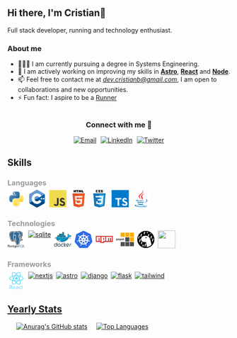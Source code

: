 ## Hi there, I'm Cristian👋
Full stack developer, running and technology enthusiast.

### About me
- 👩🏼‍💻 I am currently pursuing a degree in Systems Engineering.
- 🔭 I am actively working on improving my skills in **[Astro](https://astro.build)**, **[React](https://es.react.dev/)** and **[Node](https://nodejs.org)**.
- 📫 Feel free to contact me at *dev.cristianb@gmail.com*, I am open to collaborations and new opportunities.
- ⚡ Fun fact: I aspire to be a  [Runner](https://www.strava.com/athletes/130685771?share_sig=41KFHOFJ1710094328)

<div style="display: flex; flex-direction: column; justify-content:center; align-items: center;">
  <h3>Connect with me 🔗</h3>
  <div style="display: flex; justify-content:center; align-items: center; gap: 10px;">
    <a href="mailto:dev.cristianb@gmail.com">
      <img src="https://img.shields.io/badge/Email-D14836?style=for-the-badge&logo=gmail&logoColor=white" alt="Email"/>
    </a>
    <a href="https://linkedin.com/in/cristian-bonilladev">
      <img src="https://img.shields.io/badge/LinkedIn-0077B5?style=for-the-badge&logo=linkedin&logoColor=white" alt="LinkedIn"/>
    </a>
    <a href="https://twitter.com/devcristianb">
      <img src="https://img.shields.io/badge/Twitter-1DA1F2?style=for-the-badge&logo=twitter&logoColor=white" alt="Twitter"/>
    </a>
  </div>
</div>

## Skills
<h3 style="color:#999">Languages</h3>
<div 
  style="
    margin-top: -10px;
    display: flex;
    gap: 7px;
    flex-wrap: wrap
  "
>
  <a
    href="https://www.python.org"
    target="_blank"
    rel="noreferrer"
  >
    <img
      src="https://raw.githubusercontent.com/devicons/devicon/master/icons/python/python-original.svg"
      alt="python"
      width="40"
      height="40"
    />
  </a>
  <a
    href="https://www.w3schools.com/cpp/"
    target="_blank"
    rel="noreferrer"
  >
    <img
      src="https://raw.githubusercontent.com/devicons/devicon/master/icons/cplusplus/cplusplus-original.svg"
      alt="cplusplus"
      width="40"
      height="40"
    />
  </a>
  <a
    href="https://developer.mozilla.org/en-US/docs/Web/JavaScript"
    target="_blank"
    rel="noreferrer"
  >
    <img
      src="https://raw.githubusercontent.com/devicons/devicon/master/icons/javascript/javascript-original.svg"
      alt="javascript"
      width="40"
      height="40"
    />
  </a>
  <a
    href="https://www.w3.org/html/"
    target="_blank"
    rel="noreferrer"
  >
    <img
      src="https://raw.githubusercontent.com/devicons/devicon/master/icons/html5/html5-original-wordmark.svg"
      alt="html5"
      width="40"
      height="40"
    />
  </a>
  <a
    href="https://www.w3schools.com/css/"
    target="_blank"
    rel="noreferrer"
  >
    <img
      src="https://raw.githubusercontent.com/devicons/devicon/master/icons/css3/css3-original-wordmark.svg"
      alt="css3"
      width="40"
      height="40"
    />
  </a>
  <a
    href="https://www.typescriptlang.org/"
    target="_blank"
    rel="noreferrer"
  >
    <img
      src="https://raw.githubusercontent.com/devicons/devicon/master/icons/typescript/typescript-original.svg"
      alt="typescript"
      width="40"
      height="40"
    />
  </a>
  <a
    href="https://www.java.com"
    target="_blank"
    rel="noreferrer"
  >
    <img
      src="https://raw.githubusercontent.com/devicons/devicon/master/icons/java/java-original.svg"
      alt="java"
      width="40"
      height="40"
    />
  </a>
</div>
<h3 style="color:#999">Technologies</h3>
<div 
  style="
    width: 100%;
    margin-top: -10px;
    display: flex;
    gap: 7px;
    flex-wrap: wrap;
  "
>
  <a
    href="https://www.postgresql.org/"
    target="_blank"
    rel="noreferrer"
  >
    <img
      src="https://raw.githubusercontent.com/devicons/devicon/master/icons/postgresql/postgresql-original-wordmark.svg"
      alt="postgresql"
      width="40"
      height="40"
    />
  </a>
  <a
    href="https://www.sqlite.org/"
    target="_blank"
    rel="noreferrer"
  >
    <img
      src="https://www.vectorlogo.zone/logos/sqlite/sqlite-icon.svg"
      alt="sqlite"
      width="40"
      height="40"
    />
  </a>
  <a
    href="https://www.docker.com/"
    target="_blank"
    rel="noreferrer"
  >
    <img
      src="https://raw.githubusercontent.com/devicons/devicon/master/icons/docker/docker-original-wordmark.svg"
      alt="docker"
      width="40"
      height="40"
    />
  </a>
  <a
    href="https://kubernetes.io/"
    target="_blank"
    rel="noreferrer"
  >
    <img
      src="https://raw.githubusercontent.com/devicons/devicon/master/icons/kubernetes/kubernetes-plain.svg"
      alt="kubernetes"
      width="40"
      height="40"
    />
  </a>
  <a
    href="https://www.npmjs.com/"
    target="_blank"
    rel="noreferrer"
  >
    <img
      src="https://raw.githubusercontent.com/devicons/devicon/master/icons/npm/npm-original-wordmark.svg"
      alt="npm"
      width="40"
      height="40"
    />
  </a>
  <a
    href="https://pnpm.io/"
    target="_blank"
    rel="noreferrer"
  >
    <img
      src="https://raw.githubusercontent.com/devicons/devicon/master/icons/pnpm/pnpm-original-wordmark.svg"
      alt="pnpm"
      width="40"
      height="40"
    />
  </a>
  <a
    href="https://deno.land/"
    target="_blank"
    rel="noreferrer"
  >
    <img
      src="https://raw.githubusercontent.com/devicons/devicon/master/icons/denojs/denojs-original.svg"
      alt="deno"
      width="40"
      height="40"
    />
  </a>
  </a>
    <a href="https://vercel.com">
    <img src="https://assets.vercel.com/image/upload/v1588805858/repositories/vercel/logo.png"       width="40"
      height="40">
  </a>
</div>
<h3 style="color:#999">Frameworks</h3>
  <div 
    style="
      margin-top: -10px;
      display: flex;
      gap: 7px;
      flex-wrap: wrap
    "
  >
  <a
    href="https://reactjs.org/"
    target="_blank"
    rel="noreferrer"
  >
    <img
      src="https://raw.githubusercontent.com/devicons/devicon/master/icons/react/react-original-wordmark.svg"
      alt="react"
      width="40"
      height="40"
    />
  </a>
  <a
    href="https://nextjs.org/"
    target="_blank"
    rel="noreferrer"
  >
    <img
      src="https://cdn.worldvectorlogo.com/logos/nextjs-2.svg"
      alt="nextjs"
      width="40"
      height="40"
    />
  </a>
  <a
    href="https://astro.build/"
    target="_blank"
    rel="noreferrer"
  >
    <img
      src="https://astro.build/assets/press/astro-icon-light.svg"
      alt="astro"
      width="40"
      height="40"
    />
  </a>
  <a
    href="https://www.djangoproject.com/"
    target="_blank"
    rel="noreferrer"
  >
    <img
      src="https://static.djangoproject.com/img/logos/django-logo-negative.svg"
      alt="django"
      width="40"
      height="40"
    />
  </a>
  <a
    href="https://flask.palletsprojects.com/"
    target="_blank"
    rel="noreferrer"
  >
    <img
      src="https://www.vectorlogo.zone/logos/pocoo_flask/pocoo_flask-icon.svg"
      alt="flask"
      width="40"
      height="40"
    />
  </a>
  <a
    href="https://tailwindcss.com/"
    target="_blank"
    rel="noreferrer"
  >
    <img
      src="https://www.vectorlogo.zone/logos/tailwindcss/tailwindcss-icon.svg"
      alt="tailwind"
      width="40"
      height="40"
    />
</div>

## Yearly Stats
<div 
  style="
    display: flex; 
    align-items: center; 
    gap: 20px; 
    width: 100%; 
  "
>
      <a href="https://github.com/anuraghazra/github-readme-stats">
        <img src="https://github-readme-stats.vercel.app/api?username=cristian7b&count_private=true&show_icons=true&theme=dark&bg_color=999&icon_color=F4B942&title_color=FBFBF2&hide_border=true&text_color=CFD2CD" alt="Anurag's GitHub stats"/>
      </a>
      <a href="https://github.com/anuraghazra/github-readme-stats">
        <img src="https://github-readme-stats.vercel.app/api/top-langs/?username=cristian7b&layout=compact&hide=C++&bg_color=999&title_color=FBFBF2&text_color=FBFBF2&hide_border=true" alt="Top Languages"/>
      </a>
</div>
